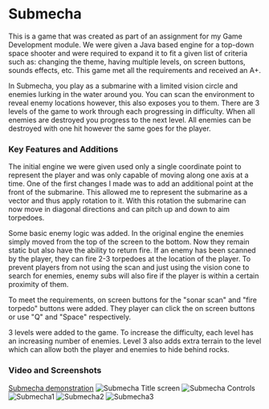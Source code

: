 # Submecha

This is a game that was created as part of an assignment for my Game Development module. We were given a Java based engine for a top-down space shooter and were required to expand it to fit a given list of criteria such as: changing the theme, having multiple levels, on screen buttons, sounds effects, etc. This game met all the 
requirements and received  an A+. 

In Submecha, you play as a submarine with a limited vision circle and enemies lurking in the water around you. You can scan the environment to reveal enemy locations however, this also exposes you to them. There are 3 levels of the game to work through each progressing in difficulty. When all enemies are destroyed you progress to the 
next level. All enemies can be destroyed with one hit however the same goes for the player.

### Key Features and Additions

The initial engine we were given used only a single coordinate point to represent the player and was only capable of moving along one axis at a time. One of the first changes I made was to add an additional point at the front of the submarine. This allowed me to represent the submarine as a vector and thus apply rotation to it. With this rotation the submarine can now move in diagonal directions and
can pitch up and down to aim torpedoes.

Some basic enemy logic was added. In the original engine the enemies simply moved from the top of the screen to the bottom. Now they remain static but also have the ability to return fire. If an enemy has been scanned by the player, they can fire 2-3 torpedoes at the location of the player. To prevent players from not using the scan and just using
the vision cone to search for enemies, enemy subs will also fire if the player is within a certain proximity of them.

To meet the requirements, on screen buttons for the "sonar scan" and "fire torpedo" buttons were added. They player can click the on screen buttons or use "Q" and "Space" respectively. 

3 levels were added to the game. To increase the difficulty, each level has an increasing number of enemies. Level 3 also adds extra terrain to the level which can allow both the player and 
enemies to hide behind rocks. 

### Video and Screenshots

[Submecha demonstration](https://www.youtube.com/watch?v=iiFN8T8SLkA)
![Submecha Title screen](https://user-images.githubusercontent.com/62139085/130854465-360e6239-c32c-4834-b911-7089315df20e.png)
![Submecha Controls](https://user-images.githubusercontent.com/62139085/130854872-7a92139d-0616-43ea-935f-01834ac32568.png)
![Submecha1](https://user-images.githubusercontent.com/62139085/130855089-8bc020d2-119e-40ae-9c8c-dacd293a32ef.png)
![Submecha2](https://user-images.githubusercontent.com/62139085/130855322-7ee78ebc-3085-41fd-b01c-f458f9332cb7.png)
![Submecha3](https://user-images.githubusercontent.com/62139085/130855618-b7546fe8-cc9c-49cd-9f76-ab58645da0f4.png)


